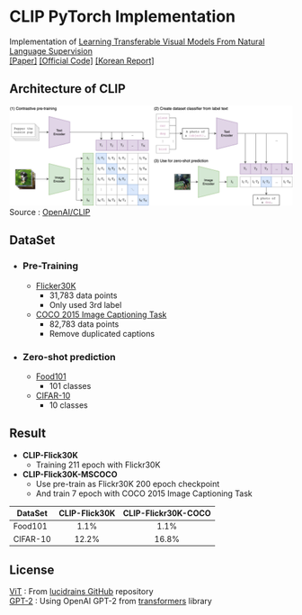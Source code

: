 # CLIP PyTorch Implementation
Implementation of [Learning Transferable Visual Models From Natural Language Supervision](https://cdn.openai.com/papers/Learning_Transferable_Visual_Models_From_Natural_Language_Supervision.pdf)  
[[Paper]](https://arxiv.org/abs/2103.00020) [[Official Code]](https://github.com/openai/CLIP) [[Korean Report]](https://gangsu.kim/viewer/web/viewer.html?file=https://gangsu.kim/pdf/CLIP_report.pdf)  

## Architecture of CLIP
![CLIP](CLIP.png)  
Source : [OpenAI/CLIP](https://github.com/openai/CLIP)

## DataSet

- ### Pre-Training
  - [Flicker30K](https://shannon.cs.illinois.edu/DenotationGraph/)  
    - 31,783 data points
    - Only used 3rd label
  - [COCO 2015 Image Captioning Task](https://cocodataset.org/#captions-2015)  
    - 82,783 data points
    - Remove duplicated captions
- ### Zero-shot prediction
  - [Food101](https://data.vision.ee.ethz.ch/cvl/datasets_extra/food-101/)
    - 101 classes
  - [CIFAR-10](https://www.cs.toronto.edu/~kriz/cifar.html)
    - 10 classes

## Result
- **CLIP-Flick30K**
  - Training 211 epoch with Flickr30K
- **CLIP-Flick30K-MSCOCO**
  - Use pre-train as Flickr30K 200 epoch checkpoint
  - And train 7 epoch with COCO 2015 Image Captioning Task 


| DataSet  | CLIP-Flick30K |   CLIP-Flickr30K-COCO   |
|----------|:-------------:|:-----------------------:|
| Food101  | 1.1%      |          1.1%           |
| CIFAR-10 | 12.2%     |          16.8%          |

## License
[ViT](https://github.com/lucidrains/vit-pytorch/blob/main/vit_pytorch/vit.py) : From [lucidrains GitHub](https://github.com/lucidrains/vit-pytorch/tree/main) repository  
[GPT-2](https://huggingface.co/docs/transformers/model_doc/gpt2) : Using OpenAI GPT-2 from [transformers](https://github.com/huggingface/transformers) library
